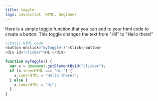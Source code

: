 ```yaml
---
title: toggle
tags: JavaScript, HTML, beginner
---
```


Here is a simple toggle function that you can add to your html code to create a button. This toggle changes the text from "Hi!" to "Hello there!"

```js
//basic HTML code 
<button onclick="myToggle()">Click</button>
<div id="clicker">Hi!</div>

```

```js
function myToggle() {
  var x = document.getElementById("clicker");
  if (x.innerHTML === "Hi!") {
    x.innerHTML = "Hello there!";
  } else {
    x.innerHTML = "Hi";
  }
}
```
